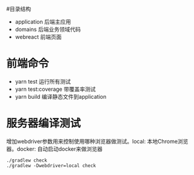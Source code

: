 #目录结构
- application 后端主应用
- domains 后端业务领域代码
- webreact 前端页面

# 前端命令
- yarn test 运行所有测试
- yarn test:coverage 带覆盖率测试
- yarn build 编译静态文件到application

# 服务器编译测试
  增加webdriver参数用来控制使用哪种浏览器做测试。local: 本地Chrome浏览器。docker: 自动启动docker来做浏览器
```
./gradlew check
./gradlew -Dwebdriver=local check
```
